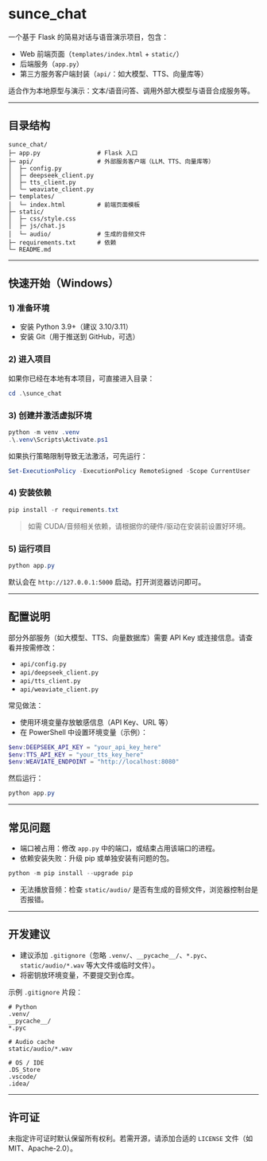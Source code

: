 # sunce_chat

一个基于 Flask 的简易对话与语音演示项目，包含：
- Web 前端页面（`templates/index.html` + `static/`）
- 后端服务（`app.py`）
- 第三方服务客户端封装（`api/`：如大模型、TTS、向量库等）

适合作为本地原型与演示：文本/语音问答、调用外部大模型与语音合成服务等。

---

## 目录结构
```
sunce_chat/
├─ app.py                # Flask 入口
├─ api/                  # 外部服务客户端（LLM、TTS、向量库等）
│  ├─ config.py
│  ├─ deepseek_client.py
│  ├─ tts_client.py
│  └─ weaviate_client.py
├─ templates/
│  └─ index.html         # 前端页面模板
├─ static/
│  ├─ css/style.css
│  ├─ js/chat.js
│  └─ audio/             # 生成的音频文件
├─ requirements.txt      # 依赖
└─ README.md
```

---

## 快速开始（Windows）

### 1) 准备环境
- 安装 Python 3.9+（建议 3.10/3.11）
- 安装 Git（用于推送到 GitHub，可选）

### 2) 进入项目
如果你已经在本地有本项目，可直接进入目录：
```powershell
cd .\sunce_chat
```

### 3) 创建并激活虚拟环境
```powershell
python -m venv .venv
.\.venv\Scripts\Activate.ps1
```
如果执行策略限制导致无法激活，可先运行：
```powershell
Set-ExecutionPolicy -ExecutionPolicy RemoteSigned -Scope CurrentUser
```

### 4) 安装依赖
```powershell
pip install -r requirements.txt
```

> 如需 CUDA/音频相关依赖，请根据你的硬件/驱动在安装前设置好环境。

### 5) 运行项目
```powershell
python app.py
```
默认会在 `http://127.0.0.1:5000` 启动。打开浏览器访问即可。

---

## 配置说明
部分外部服务（如大模型、TTS、向量数据库）需要 API Key 或连接信息。请查看并按需修改：
- `api/config.py`
- `api/deepseek_client.py`
- `api/tts_client.py`
- `api/weaviate_client.py`

常见做法：
- 使用环境变量存放敏感信息（API Key、URL 等）
- 在 PowerShell 中设置环境变量（示例）：
```powershell
$env:DEEPSEEK_API_KEY = "your_api_key_here"
$env:TTS_API_KEY = "your_tts_key_here"
$env:WEAVIATE_ENDPOINT = "http://localhost:8080"
```
然后运行：
```powershell
python app.py
```

---

## 常见问题
- 端口被占用：修改 `app.py` 中的端口，或结束占用该端口的进程。
- 依赖安装失败：升级 pip 或单独安装有问题的包。
```powershell
python -m pip install --upgrade pip
```
- 无法播放音频：检查 `static/audio/` 是否有生成的音频文件，浏览器控制台是否报错。

---

## 开发建议
- 建议添加 `.gitignore`（忽略 `.venv/`、`__pycache__/`、`*.pyc`、`static/audio/*.wav` 等大文件或临时文件）。
- 将密钥放环境变量，不要提交到仓库。

示例 `.gitignore` 片段：
```
# Python
.venv/
__pycache__/
*.pyc

# Audio cache
static/audio/*.wav

# OS / IDE
.DS_Store
.vscode/
.idea/
```

---

## 许可证
未指定许可证时默认保留所有权利。若需开源，请添加合适的 `LICENSE` 文件（如 MIT、Apache-2.0）。
